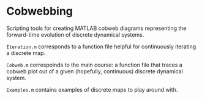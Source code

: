 # Cobwebbing

Scripting tools for creating MATLAB cobweb diagrams representing the forward-time evolution of discrete dynamical systems.

`Iteration.m` corresponds to a function file helpful for continuously iterating a discrete map.

`Cobweb.m` correspoinds to the main course: a function file that traces a cobweb plot out of a given (hopefully, continuous) discrete dynamical system.

`Examples.m` contains examples of discrete maps to play around with.
